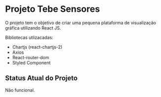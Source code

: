 # Projeto Tebe Sensores

O projeto tem o objetivo de criar uma pequena plataforma de visualização gráfica utilizando React JS.

 Bibliotecas utlizacadas:
 - Chartjs (react-chartjs-2)
 - Axios
 - React-router-dom
 - Styled Component

## Status Atual do Projeto
Não funcional.
